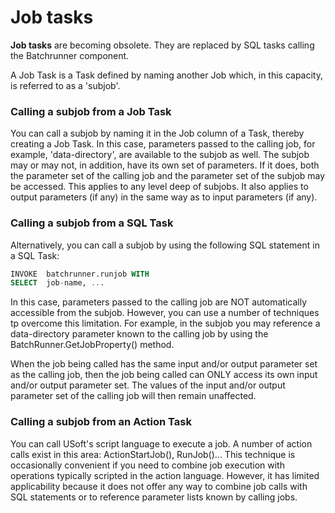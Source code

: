 # Job tasks

**Job tasks** are becoming obsolete. They are replaced by SQL tasks calling the Batchrunner component.

A Job Task is a Task defined by naming another Job which, in this capacity, is referred to as a 'subjob'.

### Calling a subjob from a Job Task

You can call a subjob by naming it in the Job column of a Task, thereby creating a Job Task. In this case, parameters passed to the calling job, for example, 'data-directory', are available to the subjob as well. The subjob may or may not, in addition, have its own set of parameters. If it does, both the parameter set of the calling job and the parameter set of the subjob may be accessed. This applies to any level deep of subjobs. It also applies to output parameters (if any) in the same way as to input parameters (if any).

### Calling a subjob from a SQL Task

Alternatively, you can call a subjob by using the following SQL statement in a SQL Task:

```sql
INVOKE  batchrunner.runjob WITH
SELECT  job-name, ...

```

In this case, parameters passed to the calling job are NOT automatically accessible from the subjob. However, you can use a number of techniques tp overcome this limitation. For example, in the subjob you may reference a data-directory parameter known to the calling job by using the BatchRunner.GetJobProperty() method.

When the job being called has the same input and/or output parameter set as the calling job, then the job being called can ONLY access its own input and/or output parameter set. The values of the input and/or output parameter set of the calling job will then remain unaffected.

### Calling a subjob from an Action Task

You can call USoft's script language to execute a job. A number of action calls exist in this area: ActionStartJob(), RunJob()... This technique is occasionally convenient if you need to combine job execution with operations typically scripted in the action language. However, it has limited applicability because it does not offer any way to combine job calls with SQL statements or to reference parameter lists known by calling jobs.

 

 